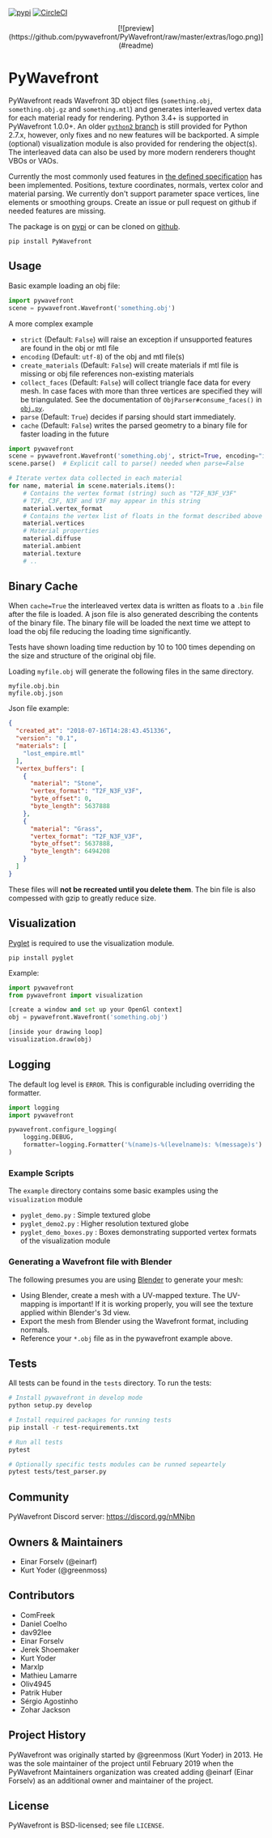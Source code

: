 [![pypi](https://img.shields.io/pypi/v/PyWavefront.svg)](https://pypi.org/project/PyWavefront/)
[![CircleCI](https://circleci.com/gh/pywavefront/PyWavefront.svg?style=svg)](https://circleci.com/gh/pywavefront/PyWavefront)

<div align="center">
[![preview](https://github.com/pywavefront/PyWavefront/raw/master/extras/logo.png)](#readme)
</div>

PyWavefront
===========

PyWavefront reads Wavefront 3D object files (`something.obj`, `something.obj.gz`
and `something.mtl`) and generates interleaved vertex data for each material ready for rendering.
Python 3.4+ is supported in PyWavefront 1.0.0+. An older [`python2` branch](https://github.com/pywavefront/PyWavefront/tree/python2) is still provided for Python 2.7.x, however, only fixes and no new features will be backported. A simple (optional) visualization module is also
provided for rendering the object(s). The interleaved data can also be used by
more modern renderers thought VBOs or VAOs.

Currently the most commonly used features in [the defined specification](https://en.wikipedia.org/wiki/Wavefront_.obj_file) has
been implemented. Positions, texture coordinates, normals, vertex color and material parsing.
We currently don't support parameter space vertices, line elements or smoothing groups.
Create an issue or pull request on github if needed features are missing.

The package is on [pypi](https://pypi.org/project/PyWavefront/)
or can be cloned on [github](https://github.com/pywavefront/PyWavefront).

```
pip install PyWavefront
```

## Usage

Basic example loading an obj file:

```python
import pywavefront
scene = pywavefront.Wavefront('something.obj')
```

A more complex example

* `strict` (Default: `False`) will raise an exception if unsupported features are found in the obj or mtl file
* `encoding` (Default: `utf-8`) of the obj and mtl file(s)
* `create_materials` (Default: `False`) will create materials if mtl file is missing or obj file references non-existing materials
* `collect_faces` (Default: `False`) will collect triangle face data for every mesh. In case faces with more than three vertices are specified they will be triangulated. See the documentation of `ObjParser#consume_faces()` in [`obj.py`](https://github.com/pywavefront/PyWavefront/blob/master/pywavefront/obj.py).
* `parse` (Default: `True`) decides if parsing should start immediately.
* `cache` (Default: `False`) writes the parsed geometry to a binary file    for faster loading in the future

```python
import pywavefront
scene = pywavefront.Wavefront('something.obj', strict=True, encoding="iso-8859-1", parse=False)
scene.parse()  # Explicit call to parse() needed when parse=False

# Iterate vertex data collected in each material
for name, material in scene.materials.items():
    # Contains the vertex format (string) such as "T2F_N3F_V3F"
    # T2F, C3F, N3F and V3F may appear in this string
    material.vertex_format
    # Contains the vertex list of floats in the format described above
    material.vertices
    # Material properties
    material.diffuse
    material.ambient
    material.texture
    # ..
```

## Binary Cache

When ``cache=True`` the interleaved vertex data is written
as floats to a ``.bin`` file after the file is loaded. A json
file is also generated describing the contents of the binary file.
The binary file will be loaded the next time we attept to load
the obj file reducing the loading time significantly.

Tests have shown loading time reduction by 10 to 100 times
depending on the size and structure of the original obj file.

Loading ``myfile.obj`` will generate the following files in the
same directory.

```
myfile.obj.bin
myfile.obj.json
```

Json file example:

```json
{
  "created_at": "2018-07-16T14:28:43.451336",
  "version": "0.1",
  "materials": [
    "lost_empire.mtl"
  ],
  "vertex_buffers": [
    {
      "material": "Stone",
      "vertex_format": "T2F_N3F_V3F",
      "byte_offset": 0,
      "byte_length": 5637888
    },
    {
      "material": "Grass",
      "vertex_format": "T2F_N3F_V3F",
      "byte_offset": 5637888,
      "byte_length": 6494208
    }
  ]
}
```

These files will **not be recreated until you delete them**.
The bin file is also compessed with gzip to greatly reduce size.

## Visualization

[Pyglet](http://www.pyglet.org/) is required to use the visualization module.
```
pip install pyglet
```

Example:

```python
import pywavefront
from pywavefront import visualization

[create a window and set up your OpenGl context]
obj = pywavefront.Wavefront('something.obj')

[inside your drawing loop]
visualization.draw(obj)
```

## Logging

The default log level is `ERROR`. This is configurable including overriding the formatter.

```python
import logging
import pywavefront

pywavefront.configure_logging(
    logging.DEBUG,
    formatter=logging.Formatter('%(name)s-%(levelname)s: %(message)s')
)
```

### Example Scripts

The `example` directory contains some basic examples using the `visualization` module

* `pyglet_demo.py` : Simple textured globe
* `pyglet_demo2.py` : Higher resolution textured globe
* `pyglet_demo_boxes.py` : Boxes demonstrating supported vertex formats of the visualization module

### Generating a Wavefront file with Blender

The following presumes you are using [Blender](http://www.blender.org/) to generate your mesh:

* Using Blender, create a mesh with a UV-mapped texture. The UV-mapping is important! If it is working properly, you will see the texture applied within Blender's 3d view.
* Export the mesh from Blender using the Wavefront format, including normals.
* Reference your `*.obj` file as in the pywavefront example above.

## Tests

All tests can be found in the `tests` directory. To run the tests:

```bash
# Install pywavefront in develop mode
python setup.py develop

# Install required packages for running tests
pip install -r test-requirements.txt

# Run all tests
pytest

# Optionally specific tests modules can be runned sepeartely
pytest tests/test_parser.py
```

## Community

PyWavefront Discord server: https://discord.gg/nMNjbn

## Owners & Maintainers

* Einar Forselv (@einarf)
* Kurt Yoder (@greenmoss)

## Contributors

* ComFreek
* Daniel Coelho
* dav92lee
* Einar Forselv
* Jerek Shoemaker
* Kurt Yoder
* Marxlp
* Mathieu Lamarre
* Oliv4945
* Patrik Huber
* Sérgio Agostinho
* Zohar Jackson

## Project History

PyWavefront was originally started by @greenmoss (Kurt Yoder) in 2013.
He was the sole maintainer of the project until February 2019 when
the PyWavefront Maintainers organization was created adding @einarf
(Einar Forselv) as an additional owner and maintainer of the project.

License
-------

PyWavefront is BSD-licensed; see file `LICENSE`.
